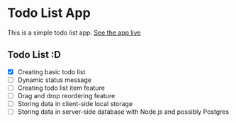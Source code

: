 # Todo List App
This is a simple todo list app.
[See the app live]()

## Todo List :D

- [x] Creating basic todo list
- [ ] Dynamic status message
- [ ] Creating todo list item feature
- [ ] Drag and drop reordering feature
- [ ] Storing data in client-side local storage
- [ ] Storing data in server-side database with Node.js and possibly Postgres